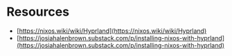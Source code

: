 # Resources

- [https://nixos.wiki/wiki/Hyprland](https://nixos.wiki/wiki/Hyprland)
- [https://josiahalenbrown.substack.com/p/installing-nixos-with-hyprland](https://josiahalenbrown.substack.com/p/installing-nixos-with-hyprland)
